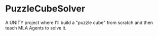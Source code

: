 # PuzzleCubeSolver
A UNITY project where I'll build a "puzzle cube" from scratch and then teach MLA Agents to solve it. 
